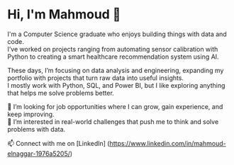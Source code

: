 # Hi, I'm Mahmoud 👋

I'm a Computer Science graduate who enjoys building things with data and code.  
I’ve worked on projects ranging from automating sensor calibration with Python to creating a smart healthcare recommendation system using AI.  

These days, I’m focusing on data analysis and engineering, expanding my portfolio with projects that turn raw data into useful insights.  
I mostly work with Python, SQL, and Power BI, but I like exploring anything that helps me solve problems better.  

👯 I’m looking for job opportunities where I can grow, gain experience, and keep improving.  
🤔 I’m interested in real-world challenges that push me to think and solve problems with data.


📫 Connect with me on [LinkedIn] (https://www.linkedin.com/in/mahmoud-elnaggar-1976a5205/)  
